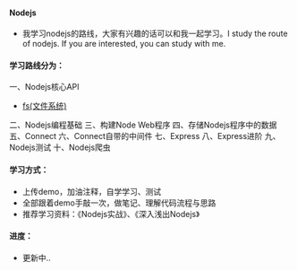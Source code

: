 #### Nodejs

- 我学习nodejs的路线，大家有兴趣的话可以和我一起学习。I study the route of nodejs. If you are interested, you can study with me.

#### 学习路线分为：

一、Nodejs核心API
 - [fs(文件系统)](https://github.com/liangfengbo/nodejs/tree/master/nodejs-api/fs)
 
二、Nodejs编程基础
三、构建Node Web程序
四、存储Nodejs程序中的数据
五、Connect
六、Connect自带的中间件
七、Express
八、Express进阶
九、Nodejs测试
十、Nodejs爬虫

#### 学习方式：

- 上传demo，加油注释，自学学习、测试
- 全部跟着demo手敲一次，做笔记、理解代码流程与思路
- 推荐学习资料：《Nodejs实战》、《深入浅出Nodejs》


#### 进度：
 - 更新中..
